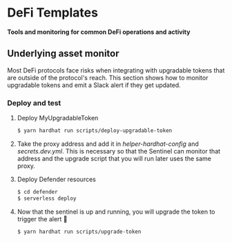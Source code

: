 # DeFi Templates

**Tools and monitoring for common DeFi operations and activity**

## Underlying asset monitor

Most DeFi protocols face risks when integrating with upgradable tokens that are outside of the protocol's reach. This section shows how to monitor upgradable tokens and emit a Slack alert if they get updated.

### Deploy and test

1. Deploy MyUpgradableToken

    ```sh
    $ yarn hardhat run scripts/deploy-upgradable-token
    ```

2. Take the proxy address and add it in _helper-hardhat-config_ and _secrets.dev.yml_. This is necessary so that the Sentinel can monitor that address and the upgrade script that you will run later uses the same proxy.
3. Deploy Defender resources

    ```sh
    $ cd defender
    $ serverless deploy
    ```

4. Now that the sentinel is up and running, you will upgrade the token to trigger the alert :rotating_light:
    ```sh
    $ yarn hardhat run scripts/upgrade-token
    ```
